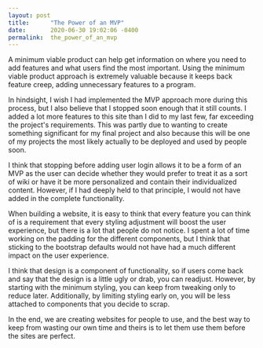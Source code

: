 ```yaml
---
layout: post
title:      "The Power of an MVP"
date:       2020-06-30 19:02:06 -0400
permalink:  the_power_of_an_mvp
---
```



A minimum viable product can help get information on where you need to add features and what users find the most important. Using the minimum viable product approach is extremely valuable because it keeps back feature creep, adding unnecessary features to a program.

In hindsight, I wish I had implemented the MVP approach more during this process, but I also believe that I stopped soon enough that it still counts. I added a lot more features to this site than I did to my last few, far exceeding the project's requirements. This was partly due to wanting to create something significant for my final project and also because this will be one of my projects the most likely actually to be deployed and used by people soon.

I think that stopping before adding user login allows it to be a form of an MVP as the user can decide whether they would prefer to treat it as a sort of wiki or have it be more personalized and contain their individualized content. However, if I had deeply held to that principle, I would not have added in the complete functionality.

When building a website, it is easy to think that every feature you can think of is a requirement that every styling adjustment will boost the user experience, but there is a lot that people do not notice. I spent a lot of time working on the padding for the different components, but I think that sticking to the bootstrap defaults would not have had a much different impact on the user experience. 

I think that design is a component of functionality, so if users come back and say that the design is a little ugly or drab, you can readjust. However, by starting with the minimum styling, you can keep from tweaking only to reduce later. Additionally, by limiting styling early on, you will be less attached to components that you decide to scrap.

In the end, we are creating websites for people to use, and the best way to keep from wasting our own time and theirs is to let them use them before the sites are perfect.
